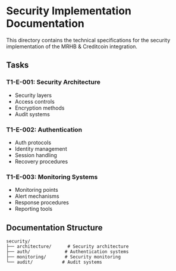 # Security Implementation Documentation

This directory contains the technical specifications for the security implementation of the MRHB & Creditcoin integration.

## Tasks

### T1-E-001: Security Architecture
- Security layers
- Access controls
- Encryption methods
- Audit systems

### T1-E-002: Authentication
- Auth protocols
- Identity management
- Session handling
- Recovery procedures

### T1-E-003: Monitoring Systems
- Monitoring points
- Alert mechanisms
- Response procedures
- Reporting tools

## Documentation Structure

```
security/
├── architecture/      # Security architecture
├── auth/             # Authentication systems
├── monitoring/       # Security monitoring
└── audit/           # Audit systems
``` 